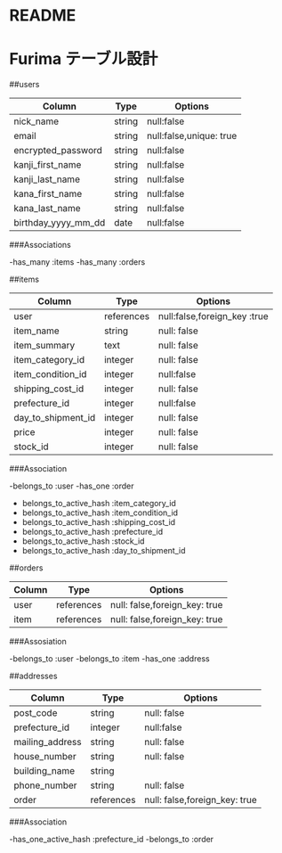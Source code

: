 # README

# Furima テーブル設計


##users

| Column             | Type   | Options                   |
|------------------- | ------ | --------------------------|
|nick_name           |string  |null:false                 | 
|email               |string  |null:false,unique: true    |
|encrypted_password  |string  |null:false                 |
|kanji_first_name    |string  |null:false                 |
|kanji_last_name     |string  |null:false                 |
|kana_first_name     |string  |null:false                 |
|kana_last_name      |string  |null:false                 |
|birthday_yyyy_mm_dd |date    |null:false                 |



###Associations

-has_many :items
-has_many :orders


##items

| Column             | Type        | Options                    |
| ------------------ | ------------| ---------------------------|
|user                | references  |null:false,foreign_key :true|
|item_name           | string      |null: false                 |
|item_summary        | text        |null: false                 |
|item_category_id    | integer     |null: false                 |
|item_condition_id   | integer     |null:false                  |
|shipping_cost_id    | integer     |null: false                 |
|prefecture_id       | integer     |null:false                  |
|day_to_shipment_id  | integer     |null: false                 |
|price               | integer     |null: false                 |
|stock_id            | integer     |null: false                 |

###Association

-belongs_to :user
-has_one :order
- belongs_to_active_hash :item_category_id
- belongs_to_active_hash :item_condition_id
- belongs_to_active_hash :shipping_cost_id
- belongs_to_active_hash :prefecture_id
- belongs_to_active_hash :stock_id
- belongs_to_active_hash :day_to_shipment_id


##orders

| Column             | Type        | Options                      |
| ------------------ | ------------| -----------------------------|
|user                |references   | null: false,foreign_key: true|
|item                |references   | null: false,foreign_key: true|

###Assosiation

-belongs_to :user
-belongs_to :item
-has_one :address

##addresses

| Column             | Type        | Options                            |
| ------------------ | ------------|------------------------------------|
|post_code           | string      |null: false                         |
|prefecture_id       | integer     |null:false                          |
|mailing_address     | string      |null: false                         |
|house_number        | string      |null: false                         |
|building_name       | string      |                                    |
|phone_number        | string      |null: false                         |
|order               | references  |null: false,foreign_key: true       |

###Association

-has_one_active_hash :prefecture_id
-belongs_to :order
